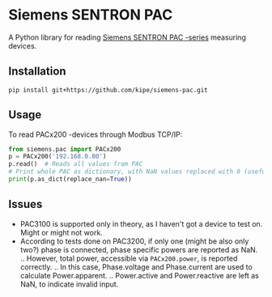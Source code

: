 # Siemens SENTRON PAC

A Python library for reading [Siemens SENTRON PAC -series](http://w3.siemens.com/powerdistribution/global/en/lv/product-portfolio/sentron/measuring-devices-energy-monitoring/measuring-devices/7kt-pac3200-measuring-devices/pages/7km-pac3200-measuring-devices.aspx) measuring devices.

## Installation
```
pip install git+https://github.com/kipe/siemens-pac.git
```

## Usage
To read PACx200 -devices through Modbus TCP/IP:
```python
from siemens.pac import PACx200
p = PACx200('192.168.0.80')
p.read()  # Reads all values from PAC
# Print whole PAC as dictionary, with NaN values replaced with 0 (useful for JSON dumping).
print(p.as_dict(replace_nan=True))
```

## Issues
- PAC3100 is supported only in theory, as I haven't got a device to test on. Might or might not work.
- According to tests done on PAC3200, if only one (might be also only two?) phase is connected, phase specific powers are reported as NaN.
.. However, total power, accessible via `PACx200.power`, is reported correctly.
.. In this case, Phase.voltage and Phase.current are used to calculate Power.apparent.
.. Power.active and Power.reactive are left as NaN, to indicate invalid input.
